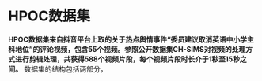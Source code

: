 # HPOC数据集<br>
**HPOC数据集来自抖音平台上取的关于热点舆情事件“委员建议取消英语中小学主科地位”的评论视频，包含55个视频。参照公开数据集CH-SIMS对视频的处理方式进行剪辑处理，共获得588个视频片段，每个视频片段时长介于1秒至15秒之间。**
数据集的结构包括两部分，
